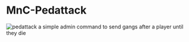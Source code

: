 # MnC-Pedattack
![pedattack](https://github.com/user-attachments/assets/99393c2d-0c23-4c4d-88a9-13414b6d8b78)
a simple admin command to send gangs after a player until they die

